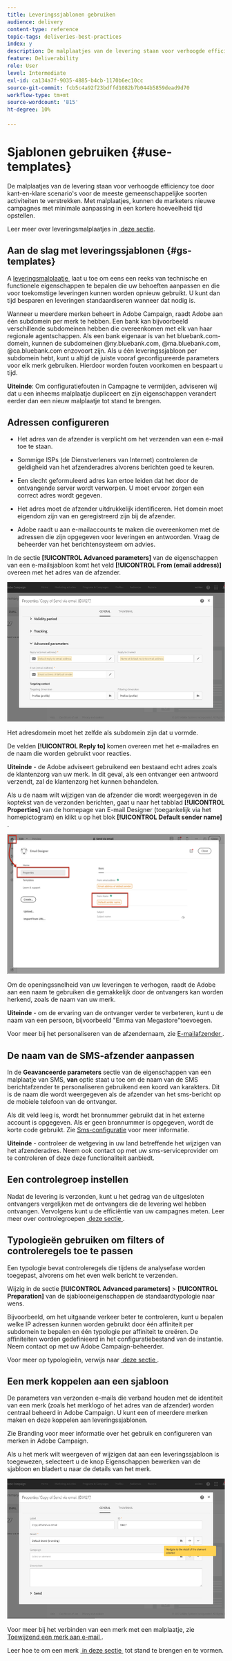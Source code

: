 ```yaml
---
title: Leveringssjablonen gebruiken
audience: delivery
content-type: reference
topic-tags: deliveries-best-practices
index: y
description: De malplaatjes van de levering staan voor verhoogde efficiency toe door kant-en-klare scenario's voor de meeste gemeenschappelijke soorten activiteiten te verstrekken.
feature: Deliverability
role: User
level: Intermediate
exl-id: ca134a7f-9035-4885-b4cb-1170b6ec10cc
source-git-commit: fcb5c4a92f23bdffd1082b7b044b5859dead9d70
workflow-type: tm+mt
source-wordcount: '815'
ht-degree: 10%

---
```


# Sjablonen gebruiken {#use-templates}

De malplaatjes van de levering staan voor verhoogde efficiency toe door kant-en-klare scenario&#39;s voor de meeste gemeenschappelijke soorten activiteiten te verstrekken. Met malplaatjes, kunnen de marketers nieuwe campagnes met minimale aanpassing in een kortere hoeveelheid tijd opstellen.

Leer meer over leveringsmalplaatjes in [&#x200B; deze sectie &#x200B;](../../start/using/marketing-activity-templates.md).

## Aan de slag met leveringssjablonen {#gs-templates}

A [&#x200B; leveringsmalplaatje &#x200B;](../../start/using/marketing-activity-templates.md#creating-a-new-template) laat u toe om eens een reeks van technische en functionele eigenschappen te bepalen die uw behoeften aanpassen en die voor toekomstige leveringen kunnen worden opnieuw gebruikt. U kunt dan tijd besparen en leveringen standaardiseren wanneer dat nodig is.

Wanneer u meerdere merken beheert in Adobe Campaign, raadt Adobe aan één subdomein per merk te hebben. Een bank kan bijvoorbeeld verschillende subdomeinen hebben die overeenkomen met elk van haar regionale agentschappen. Als een bank eigenaar is van het bluebank.com-domein, kunnen de subdomeinen @ny.bluebank.com, @ma.bluebank.com, @ca.bluebank.com enzovoort zijn. Als u één leveringssjabloon per subdomein hebt, kunt u altijd de juiste vooraf geconfigureerde parameters voor elk merk gebruiken. Hierdoor worden fouten voorkomen en bespaart u tijd.

**Uiteinde**: Om configuratiefouten in Campagne te vermijden, adviseren wij dat u een inheems malplaatje dupliceert en zijn eigenschappen verandert eerder dan een nieuw malplaatje tot stand te brengen.

## Adressen configureren

* Het adres van de afzender is verplicht om het verzenden van een e-mail toe te staan.

* Sommige ISPs (de Dienstverleners van Internet) controleren de geldigheid van het afzenderadres alvorens berichten goed te keuren.

* Een slecht geformuleerd adres kan ertoe leiden dat het door de ontvangende server wordt verworpen. U moet ervoor zorgen een correct adres wordt gegeven.

* Het adres moet de afzender uitdrukkelijk identificeren. Het domein moet eigendom zijn van en geregistreerd zijn bij de afzender.

* Adobe raadt u aan e-mailaccounts te maken die overeenkomen met de adressen die zijn opgegeven voor leveringen en antwoorden. Vraag de beheerder van het berichtensysteem om advies.

In de sectie **[!UICONTROL Advanced parameters]** van de eigenschappen van een e-mailsjabloon komt het veld **[!UICONTROL From (email address)]** overeen met het adres van de afzender.

![](assets/template-parameters.png)

Het adresdomein moet het zelfde als subdomein zijn dat u vormde.

De velden **[!UICONTROL Reply to]** komen overeen met het e-mailadres en de naam die worden gebruikt voor reacties.

**Uiteinde** - de Adobe adviseert gebruikend een bestaand echt adres zoals de klantenzorg van uw merk. In dit geval, als een ontvanger een antwoord verzendt, zal de klantenzorg het kunnen behandelen.

Als u de naam wilt wijzigen van de afzender die wordt weergegeven in de koptekst van de verzonden berichten, gaat u naar het tabblad **[!UICONTROL Properties]** van de homepage van E-mail Designer (toegankelijk via het homepictogram) en klikt u op het blok **[!UICONTROL Default sender name]** .

![](assets/template-content.png)

Om de openingssnelheid van uw leveringen te verhogen, raadt de Adobe aan een naam te gebruiken die gemakkelijk door de ontvangers kan worden herkend, zoals de naam van uw merk.

**Uiteinde** - om de ervaring van de ontvanger verder te verbeteren, kunt u de naam van een persoon, bijvoorbeeld &quot;Emma van Megastore&quot;toevoegen.

Voor meer bij het personaliseren van de afzendernaam, zie [&#x200B; E-mailafzender &#x200B;](../../designing/using/subject-line.md#email-sender).

## De naam van de SMS-afzender aanpassen

In de **Geavanceerde parameters** sectie van de eigenschappen van een malplaatje van SMS, **van** optie staat u toe om de naam van de SMS berichtafzender te personaliseren gebruikend een koord van karakters. Dit is de naam die wordt weergegeven als de afzender van het sms-bericht op de mobiele telefoon van de ontvanger.

Als dit veld leeg is, wordt het bronnummer gebruikt dat in het externe account is opgegeven. Als er geen bronnummer is opgegeven, wordt de korte code gebruikt. Zie [Sms-configuratie &#x200B;](../../administration/using/configuring-sms-channel.md) voor meer informatie.

**Uiteinde** - controleer de wetgeving in uw land betreffende het wijzigen van het afzenderadres. Neem ook contact op met uw sms-serviceprovider om te controleren of deze deze functionaliteit aanbiedt.

## Een controlegroep instellen

Nadat de levering is verzonden, kunt u het gedrag van de uitgesloten ontvangers vergelijken met de ontvangers die de levering wel hebben ontvangen. Vervolgens kunt u de efficiëntie van uw campagnes meten. Leer meer over controlegroepen [&#x200B; deze sectie &#x200B;](../../sending/using/control-group.md).

## Typologieën gebruiken om filters of controleregels toe te passen

Een typologie bevat controleregels die tijdens de analysefase worden toegepast, alvorens om het even welk bericht te verzenden.

Wijzig in de sectie **[!UICONTROL Advanced parameters]** > **[!UICONTROL Preparation]** van de sjablooneigenschappen de standaardtypologie naar wens.

Bijvoorbeeld, om het uitgaande verkeer beter te controleren, kunt u bepalen welke IP adressen kunnen worden gebruikt door één affiniteit per subdomein te bepalen en één typologie per affiniteit te creëren. De affiniteiten worden gedefinieerd in het configuratiebestand van de instantie. Neem contact op met uw Adobe Campaign-beheerder.

Voor meer op typologieën, verwijs naar [&#x200B; deze sectie &#x200B;](../../sending/using/managing-typologies.md).

## Een merk koppelen aan een sjabloon

De parameters van verzonden e-mails die verband houden met de identiteit van een merk (zoals het merklogo of het adres van de afzender) worden centraal beheerd in Adobe Campaign. U kunt een of meerdere merken maken en deze koppelen aan leveringssjablonen.

Zie Branding voor meer informatie over het gebruik en configureren van merken in Adobe Campaign.

Als u het merk wilt weergeven of wijzigen dat aan een leveringssjabloon is toegewezen, selecteert u de knop Eigenschappen bewerken van de sjabloon en bladert u naar de details van het merk.

![](assets/template-brand.png)

Voor meer bij het verbinden van een merk met een malplaatje, zie [&#x200B; Toewijzend een merk aan e-mail &#x200B;](../../administration/using/branding.md#assigning-a-brand-to-an-email).

Leer hoe te om een merk [&#x200B; in deze sectie &#x200B;](../../administration/using/branding.md#creating-a-brand) tot stand te brengen en te vormen.
